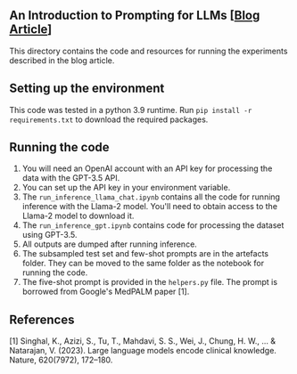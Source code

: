 ## An Introduction to Prompting for LLMs [[Blog Article](https://medium.com/@anand.subu10/an-introduction-to-prompting-for-llms-61d36aec2048)]
This directory contains the code and resources for running the experiments described in the blog article.

## Setting up the environment

This code was tested in a python 3.9 runtime. 
Run ```pip install -r requirements.txt``` to download the required packages.

## Running the code

1. You will need an OpenAI account with an API key for processing the data with the GPT-3.5 API.
2. You can set up the API key in your environment variable.
3. The ```run_inference_llama_chat.ipynb``` contains all the code for running inference with the Llama-2 model. You'll need to obtain access to the Llama-2 model to download it.
4. The ```run_inference_gpt.ipynb``` contains code for processing the dataset using GPT-3.5.
5. All outputs are dumped after running inference.
6. The subsampled test set and few-shot prompts are in the artefacts folder. They can be moved to the same folder as the notebook for running the code.
7. The five-shot prompt is provided in the ``helpers.py`` file. The prompt is borrowed from Google's MedPALM paper [1].

## References
[1] Singhal, K., Azizi, S., Tu, T., Mahdavi, S. S., Wei, J., Chung, H. W., … & Natarajan, V. (2023). Large language models encode clinical knowledge. Nature, 620(7972), 172–180.
